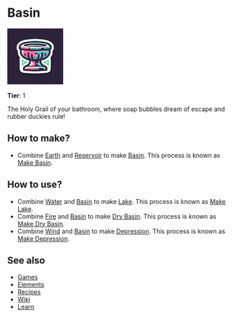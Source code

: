 # Basin

![](../images/item.basin.png)

**Tier**: 1

The Holy Grail of your bathroom, where soap bubbles dream of escape and rubber duckies rule!

## How to make?

* Combine [Earth](/wiki/elements/earth) and [Reservoir](/wiki/elements/reservoir) to make [Basin](/wiki/elements/basin). This process is known as [Make Basin](/wiki/recipes/make-basin).

## How to use?

* Combine [Water](/wiki/elements/water) and [Basin](/wiki/elements/basin) to make [Lake](/wiki/elements/lake). This process is known as [Make Lake](/wiki/recipes/make-lake).
* Combine [Fire](/wiki/elements/fire) and [Basin](/wiki/elements/basin) to make [Dry Basin](/wiki/elements/dry-basin). This process is known as [Make Dry Basin](/wiki/recipes/make-dry-basin).
* Combine [Wind](/wiki/elements/wind) and [Basin](/wiki/elements/basin) to make [Depression](/wiki/elements/depression). This process is known as [Make Depression](/wiki/recipes/make-depression).

## See also

* [Games](/wiki/games)
* [Elements](/wiki/elements)
* [Recipes](/wiki/recipes)
* [Wiki](/wiki/index)
* [Learn](/learn/index)